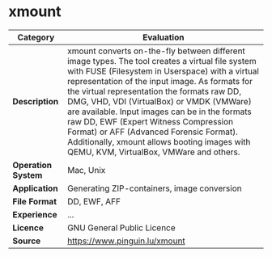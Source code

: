# xmount

| Category | Evaluation |
| --- | --- |
| **Description**  | xmount converts on-the-fly between different image types. The tool creates a virtual file system with FUSE (Filesystem in Userspace) with a virtual representation of the input image. As formats for the virtual representation the formats raw DD, DMG, VHD, VDI (VirtualBox) or VMDK (VMWare) are available. Input images can be in the formats raw DD, EWF (Expert Witness Compression Format) or AFF (Advanced Forensic Format). Additionally, xmount allows booting images with QEMU, KVM, VirtualBox, VMWare and others. |
| **Operation System**  | Mac, Unix  |
| **Application**  | Generating ZIP-containers, image conversion |
| **File Format** | DD, EWF, AFF |
| **Experience** | ... |
| **Licence** | GNU General Public Licence |
| **Source** | https://www.pinguin.lu/xmount |
